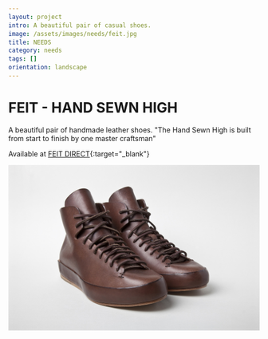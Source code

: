 ```yaml
---
layout: project
intro: A beautiful pair of casual shoes.  
image: /assets/images/needs/feit.jpg
title: NEEDS
category: needs
tags: []
orientation: landscape
---
```


# FEIT - HAND SEWN HIGH

A beautiful pair of handmade leather shoes. "The Hand Sewn High is built from start to finish by one master craftsman"

Available at [FEIT DIRECT](http://www.feitdirect.com/collections/all/products/hand-sewn-high-corteccia){:target="_blank"}

![](/assets/images/needs/feit.jpg)




